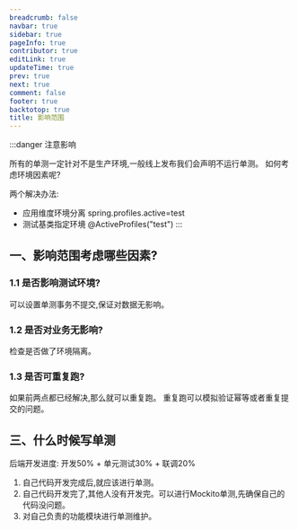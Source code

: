 ```yaml
---
breadcrumb: false
navbar: true
sidebar: true
pageInfo: true
contributor: true
editLink: true
updateTime: true
prev: true
next: true
comment: false
footer: true
backtotop: true
title: 影响范围
---
```



:::danger 注意影响

所有的单测一定针对不是生产环境,一般线上发布我们会声明不运行单测。
如何考虑环境因素呢?

两个解决办法:
- 应用维度环境分离 spring.profiles.active=test
- 测试基类指定环境 @ActiveProfiles("test")
  :::


## 一、影响范围考虑哪些因素?


### 1.1 是否影响测试环境?

可以设置单测事务不提交,保证对数据无影响。

### 1.2 是否对业务无影响?

检查是否做了环境隔离。

### 1.3 是否可重复跑?

如果前两点都已经解决,那么就可以重复跑。
重复跑可以模拟验证幂等或者重复提交的问题。

## 三、什么时候写单测

后端开发进度: 开发50% + 单元测试30% + 联调20%

1. 自己代码开发完成后,就应该进行单测。
2. 自己代码开发完了,其他人没有开发完。可以进行Mockito单测,先确保自己的代码没问题。
3. 对自己负责的功能模块进行单测维护。
